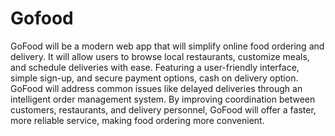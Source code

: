 # Gofood
GoFood will be a modern web app that will simplify online food ordering and delivery.
It will allow users to browse local restaurants, customize meals, and schedule deliveries with ease.
Featuring a user-friendly interface, simple sign-up, and secure payment options, cash on delivery option. 
GoFood will address common issues like delayed deliveries through an intelligent order management system. 
By improving coordination between customers, restaurants, and delivery personnel, GoFood will offer a faster, more reliable service, making food ordering more convenient.
